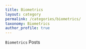 ```yaml
---
title: Biometrics
layout: category
permalink: /categories/biometrics/
taxonomy: Biometrics
author_profile: true
---
```


`Biometrics` Posts